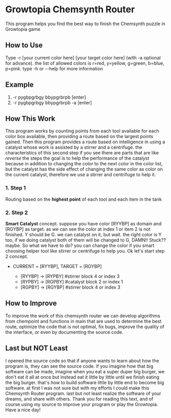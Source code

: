 # Growtopia Chemsynth Router
This program helps you find the best way to finish the Chemsynth puzzle in Growtopia game

## How to Use
Type -r [your current color here] [your target color here] (with -a optional for advance).
the list of allowed colors is r=red, y=yellow, g=green, b=blue, p=pink. type -h or --help for more information

## Example
1. -r pygbpgrbgy bbypgrbrpb [enter]
2. -r pygbpgrbgy bbypgrbrpb -a [enter]

## How This Work
This program works by counting points from each tool available for each color box available, then providing a route based on the
largest points gained. Then this program provides a route based on intelligence in using a catalyst whose work is assisted by a
stirrer and a centrifuge. the characteristics of this second step if you see there are parts that are like *reverse* the steps
the goal is to help the performance of the catalyst because in addition to changing the color to the next color in the color list,
but the catalyst has the side effect of changing the same color as color on the current catalyst, therefore we use a stirrer and
centrifuge to help it.

### 1. Step 1
Routing based on the **highest point** of each tool and each item in the tank

### 2. Step 2
**Smart Catalyst** concept. suppose you have color [RYYBP] as domain and [RGYBP] as target. as we can see the color at index 1 or item
2 is not finished. Y should be G. we can catalyst on it, but wait. the right color is Y too, if we doing catalyst both of them will
be changed to G, DAMN!! Stuck?? maybe. So what we have to do? you can change the color if you smart choosing helper tool like stirrer
or centrifuge to help you. Ok let's start step 2 concept.
- CURRENT = [RYYBP], TARGET = [RGYBP]

  - [RYYBP] -> [RYPBY] #stirrer block 4 or index 3
  - [RYPBY] -> [RGPBY] #catalyst block 2 or index 1
  - [RGPBY] -> [RGYBP] #stirrer block 4 or index 3

## How to Improve
To improve the work of this chemsynth router we can develop algorithms from chempoint and functions in main that are used to determine
the best route, optimize the code that is not optimal, fix bugs, improve the quality of the interface, or even by documenting the source
code.

## Last but NOT Least
I opened the source code so that if anyone wants to learn about how the program is, they can see the source code. if you imagine how that
big software can be made, imagine when you eat a super duper big burger, we don't eat it all at once but instead eat it little by little
until we finish eating the big burger. that's how to build software little by little end to become big software. at first I was not sure
but with my efforts I could make this Chemsynth Router program. last but not least realize the software of your dreams, and share with
others.
Thank you for reading this text, and of course using my source to improve your program or play the Growtopia.
Have a nice day!
